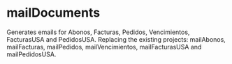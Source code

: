 # mailDocuments

Generates emails for Abonos, Facturas, Pedidos, Vencimientos, FacturasUSA and PedidosUSA.
Replacing the existing projects: mailAbonos, mailFacturas, mailPedidos, mailVencimientos, mailFacturasUSA and mailPedidosUSA.